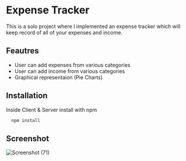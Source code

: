 # Expense Tracker

This is a solo project where I implemented an expense tracker which will keep record of all of your expenses and income.

## Feautres
- User can add expenses from various categories
- User can add income from various categories
- Graphical representaion (Pie Charts)

## Installation

Inside Client & Server install with npm

```bash
  npm install
```

## Screenshot

![Screenshot (71)](https://user-images.githubusercontent.com/23113177/126672883-f2aadcd2-f8d9-4904-99f2-b83c30c98ec2.png)

